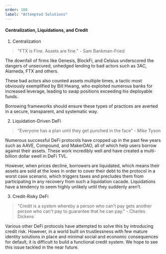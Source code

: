 ```yaml
---
order: 100
label: "Attempted Solutions"
---
```


#### Centralization, Liquidations, and Credit

1. Centralization

> "FTX is Fine. Assets are fine." - Sam Bankman-Fried

The downfall of firms like Genesis, BlockFi, and Celsius underscored the dangers of unsecured, unhedged lending to bad actors such as 3AC, Alameda, FTX and others.

These bad actors also counted assets multiple times, a tactic most obviously exemplified by Bill Hwang, who exploited numerous banks for increased leverage, leading to swap positions exceeding his deployable funds.

Borrowing frameworks should ensure these types of practices are averted in a secure, transparent, and systematic way.

2. Liquidation-Driven DeFi

> “Everyone has a plan until they get punched in the face” - Mike Tyson

Numerous successful DeFi protocols have cropped up in the past few years such as AAVE, Compound, and MakerDAO, all of which help users borrow against their assets. These work incredibly well and have created a multi-billion dollar swell in DeFi TVL.

However, when prices decline, borrowers are liquidated, which means their assets are sold at the lows in order to cover their debt to the protocol in a worst case scenario, which triggers taxes and precludes them from participating in any recovery from such a liquidation cacade. Liquidations have a tendency to seem highly unlikely until they suddenly aren’t.

3. Credit-Risky DeFi

> "Credit is a system whereby a person who can't pay gets another person who can't pay to guarantee that he can pay." - Charles Dickens

Various other DeFi protocols have attempted to solve this by introducing credit risk. However, in a world built on trustlessness with few mature identity solutions in place and minimal social and economic consequences for default, it is difficult to build a functional credit system. We hope to see this issue tackled in the near future.
